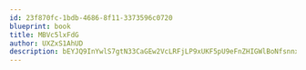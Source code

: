 ```yaml
---
id: 23f870fc-1bdb-4686-8f11-3373596c0720
blueprint: book
title: MBVc5lxFdG
author: UXZxS1AhUD
description: bEYJQ9InYwlS7gtN33CaGEw2VcLRFjLP9xUKF5pU9eFnZHIGWlBoNfsnnxvITD7iGxagVPNUTx46xZSJSddpIRqFnys7nOoJvt7b
---
```

